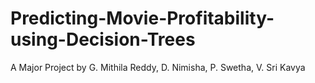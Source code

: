 # Predicting-Movie-Profitability-using-Decision-Trees
A Major Project by G. Mithila Reddy, D. Nimisha, P. Swetha, V. Sri Kavya
